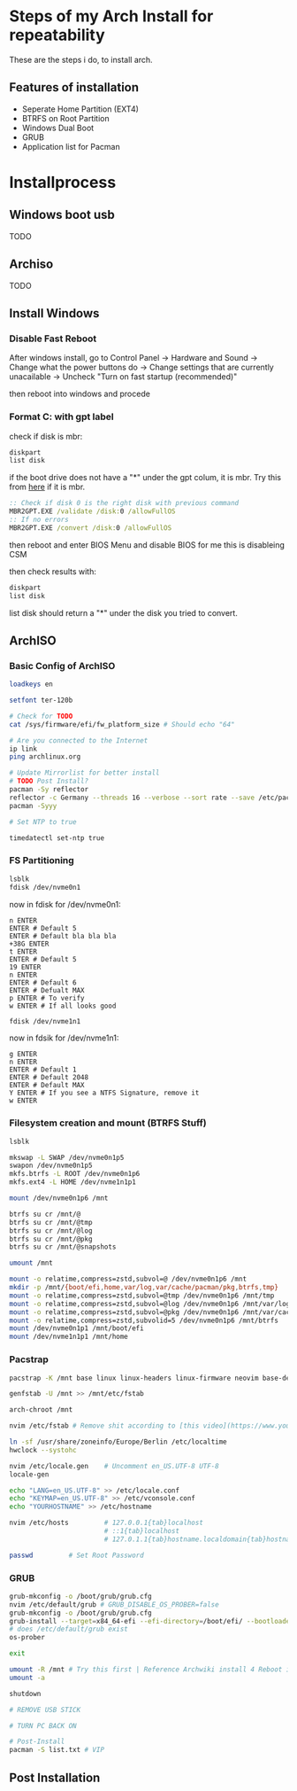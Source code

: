 # Steps of my Arch Install for repeatability
These are the steps i do, to install arch.
## Features of installation
- Seperate Home Partition (EXT4)
- BTRFS on Root Partition
- Windows Dual Boot
- GRUB
- Application list for Pacman
# Installprocess
## Windows boot usb
TODO
## Archiso
TODO

## Install Windows
### Disable Fast Reboot
After windows install, go to
Control Panel -> Hardware and Sound -> Change what the power buttons do -> Change settings that are currently unacailable -> Uncheck "Turn on fast startup (recommended)"

then reboot into windows and procede

### Format C: with gpt label

check if disk is mbr:
```cmd
diskpart
list disk
```
if the boot drive does not have a "*" under the gpt colum, it is mbr.
Try this from [here](https://learn.microsoft.com/en-us/windows/deployment/mbr-to-gpt) if it is mbr.
```cmd
:: Check if disk 0 is the right disk with previous command
MBR2GPT.EXE /validate /disk:0 /allowFullOS
:: If no errors
MBR2GPT.EXE /convert /disk:0 /allowFullOS
```
then reboot and enter BIOS Menu and disable BIOS
for me this is disableing CSM

then check results with:
```cmd
diskpart
list disk
```
list disk should return a "*" under the disk you tried to convert.

## ArchISO

### Basic Config of ArchISO

```bash
loadkeys en

setfont ter-120b

# Check for TODO
cat /sys/firmware/efi/fw_platform_size # Should echo "64"

# Are you connected to the Internet
ip link
ping archlinux.org

# Update Mirrorlist for better install
# TODO Post Install?
pacman -Sy reflector
reflector -c Germany --threads 16 --verbose --sort rate --save /etc/pacman.d/mirrorlist
pacman -Syyy

# Set NTP to true

timedatectl set-ntp true
```
### FS Partitioning
```bash
lsblk
fdisk /dev/nvme0n1
```

now in fdisk for /dev/nvme0n1:
```fdisk
n ENTER
ENTER # Default 5
ENTER # Default bla bla bla
+38G ENTER
t ENTER
ENTER # Default 5
19 ENTER
n ENTER
ENTER # Default 6
ENTER # Defualt MAX
p ENTER # To verify
w ENTER # If all looks good
```

```bash
fdisk /dev/nvme1n1
```

now in fdsik for /dev/nvme1n1:
```fdisk
g ENTER
n ENTER
ENTER # Default 1
ENTER # Default 2048
ENTER # Default MAX
Y ENTER # If you see a NTFS Signature, remove it
w ENTER
```
### Filesystem creation and mount (BTRFS Stuff)
```bash
lsblk

mkswap -L SWAP /dev/nvme0n1p5
swapon /dev/nvme0n1p5
mkfs.btrfs -L ROOT /dev/nvme0n1p6
mkfs.ext4 -L HOME /dev/nvme1n1p1

mount /dev/nvme0n1p6 /mnt

btrfs su cr /mnt/@
btrfs su cr /mnt/@tmp
btrfs su cr /mnt/@log
btrfs su cr /mnt/@pkg
btrfs su cr /mnt/@snapshots

umount /mnt

mount -o relatime,compress=zstd,subvol=@ /dev/nvme0n1p6 /mnt
mkdir -p /mnt/{boot/efi,home,var/log,var/cache/pacman/pkg,btrfs,tmp}
mount -o relatime,compress=zstd,subvol=@tmp /dev/nvme0n1p6 /mnt/tmp
mount -o relatime,compress=zstd,subvol=@log /dev/nvme0n1p6 /mnt/var/log
mount -o relatime,compress=zstd,subvol=@pkg /dev/nvme0n1p6 /mnt/var/cache/pacman/pkg
mount -o relatime,compress=zstd,subvolid=5 /dev/nvme0n1p6 /mnt/btrfs
mount /dev/nvme0n1p1 /mnt/boot/efi
mount /dev/nvme1n1p1 /mnt/home 
```
### Pacstrap
```bash
pacstrap -K /mnt base linux linux-headers linux-firmware neovim base-devel bash-completion btrfs-progs dosfstools grub efibootmgr os-prober networkmanager dialog mtools reflector cron ntfs-3g amd-ucode # Use intle-ucode if you have intel

genfstab -U /mnt >> /mnt/etc/fstab

arch-chroot /mnt 

nvim /etc/fstab # Remove shit according to [this video](https://www.youtube.com/watch?v=TKdZiCTh3EM)

ln -sf /usr/share/zoneinfo/Europe/Berlin /etc/localtime
hwclock --systohc

nvim /etc/locale.gen    # Uncomment en_US.UTF-8 UTF-8
locale-gen

echo "LANG=en_US.UTF-8" >> /etc/locale.conf 
echo "KEYMAP=en_US.UTF-8" >> /etc/vconsole.conf 
echo "YOURHOSTNAME" >> /etc/hostname 

nvim /etc/hosts         # 127.0.0.1{tab}localhost
                        # ::1{tab}localhost
                        # 127.0.1.1{tab}hostname.localdomain{tab}hostname

passwd         # Set Root Password
```
### GRUB
```bash
grub-mkconfig -o /boot/grub/grub.cfg
nvim /etc/default/grub # GRUB_DISABLE_OS_PROBER=false
grub-mkconfig -o /boot/grub/grub.cfg
grub-install --target=x84_64-efi --efi-directory=/boot/efi/ --bootloader-id=GRUB
# does /etc/default/grub exist
os-prober

exit

umount -R /mnt # Try this first | Reference Archwiki install 4 Reboot if a partition is busy
umount -a

shutdown

# REMOVE USB STICK

# TURN PC BACK ON

# Post-Install
pacman -S list.txt # VIP

```
## Post Installation
